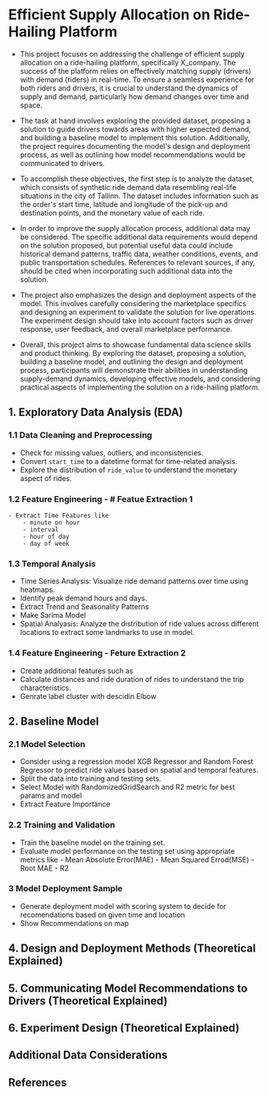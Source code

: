 # Efficient Supply Allocation on Ride-Hailing Platform

- This project focuses on addressing the challenge of efficient supply allocation on a ride-hailing platform, specifically X_company. The success of the platform relies on effectively matching supply (drivers) with demand (riders) in real-time. To ensure a seamless experience for both riders and drivers, it is crucial to understand the dynamics of supply and demand, particularly how demand changes over time and space.

- The task at hand involves exploring the provided dataset, proposing a solution to guide drivers towards areas with higher expected demand, and building a baseline model to implement this solution. Additionally, the project requires documenting the model's design and deployment process, as well as outlining how model recommendations would be communicated to drivers.

- To accomplish these objectives, the first step is to analyze the dataset, which consists of synthetic ride demand data resembling real-life situations in the city of Tallinn. The dataset includes information such as the order's start time, latitude and longitude of the pick-up and destination points, and the monetary value of each ride.

- In order to improve the supply allocation process, additional data may be considered. The specific additional data requirements would depend on the solution proposed, but potential useful data could include historical demand patterns, traffic data, weather conditions, events, and public transportation schedules. References to relevant sources, if any, should be cited when incorporating such additional data into the solution.

- The project also emphasizes the design and deployment aspects of the model. This involves carefully considering the marketplace specifics and designing an experiment to validate the solution for live operations. The experiment design should take into account factors such as driver response, user feedback, and overall marketplace performance.

- Overall, this project aims to showcase fundamental data science skills and product thinking. By exploring the dataset, proposing a solution, building a baseline model, and outlining the design and deployment process, participants will demonstrate their abilities in understanding supply-demand dynamics, developing effective models, and considering practical aspects of implementing the solution on a ride-hailing platform.


## 1. Exploratory Data Analysis (EDA)

### 1.1 Data Cleaning and Preprocessing
   - Check for missing values, outliers, and inconsistencies.
   - Convert `start_time` to a datetime format for time-related analysis.
   - Explore the distribution of `ride_value` to understand the monetary aspect of rides.

### 1.2 Feature Engineering - # Featue Extraction 1
    - Extract Time Features like
        - minute on hour
        - interval
        - hour of day
        - day of week

### 1.3 Temporal Analysis
   - Time Series Analysis: Visualize ride demand patterns over time using heatmaps.
   - Identify peak demand hours and days.
   - Extract Trend and Seasonality Patterns
   - Make Sarima Model
   - Spatial Analyasis: Analyze the distribution of ride values across different locations to extract some landmarks to use in model.

### 1.4 Feature Engineering - Feture Extraction 2
   - Create additional features such as 
   - Calculate distances and ride duration of rides to understand the trip characteristics.
   - Genrate label cluster with descidin Elbow

## 2. Baseline Model

### 2.1 Model Selection
   - Consider using a regression model XGB Regressor and Random Forest Regressor to predict ride values based on spatial and temporal features.
   - Split the data into training and testing sets.
   - Select Model with RandomizedGridSearch and R2 metric for best params and model
   - Extract Feature Importance

### 2.2 Training and Validation
   - Train the baseline model on the training set.
   - Evaluate model performance on the testing set using appropriate metrics like
    - Mean Absolute Error(MAE)
    - Mean Squared Errod(MSE)
    - Root MAE
    - R2

### 3 Model Deployment Sample
   - Generate deployment model with scoring system to decide for recomendations based on given time and location
   - Show Recommendations on map

## 4. Design and Deployment Methods (Theoretical Explained)

## 5. Communicating Model Recommendations to Drivers (Theoretical Explained)

## 6. Experiment Design (Theoretical Explained)

## Additional Data Considerations

## References